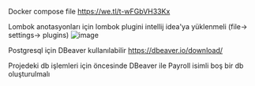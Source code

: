 Docker compose file
https://we.tl/t-wFGbVH33Kx

Lombok anotasyonları için lombok plugini intellij idea'ya yüklenmeli (file-> settings-> plugins)
![image](https://github.com/edbalta/Microservices.Payroll/assets/24252480/6775044c-b1cd-480f-a76e-e40f7dcde4ec)

Postgresql için DBeaver kullanılabilir 
https://dbeaver.io/download/

Projedeki db işlemleri için öncesinde DBeaver ile Payroll isimli boş bir db oluşturulmalı

